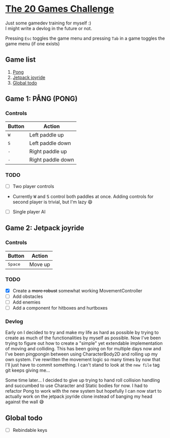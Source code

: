 # [The 20 Games Challenge](https://20_games_challenge.gitlab.io/)

Just some gamedev training for myself :)  
I might write a devlog in the future or not.

Pressing `Esc` toggles the game menu and pressing `Tab` in a game toggles the game menu (if one exists)

## Game list

1. [Pong](#game-1-pång-pong)
2. [Jetpack joyride](#game-2-jetpack-joyride)
3. [Global todo](#global-todo)

## Game 1: PÅNG (PONG)

### Controls

| Button       | Action            |
| ------------ | ----------------- |
| <kbd>W</kbd> | Left paddle up    |
| <kbd>S</kbd> | Left paddle down  |
| <kbd>-</kbd> | Right paddle up   |
| <kbd>-</kbd> | Right paddle down |

### TODO

- [ ] Two player controls
- Currently <kbd>W</kbd> and <kbd>S</kbd> control both paddles at once. Adding controls for second player is trivial, but I'm lazy :smile:
- [ ] Single player AI

## Game 2: Jetpack joyride

### Controls

| Button           | Action  |
| ---------------- | ------- |
| <kbd>Space</kbd> | Move up |

### TODO

- [x] Create a ~~more robust~~ somewhat working MovementController
- [ ] Add obstacles
- [ ] Add enemies
- [ ] Add a component for hitboxes and hurtboxes

### Devlog

Early on I decided to try and make my life as hard as possible by trying to create as much of the functionalities by
myself as possible. Now I've been trying to figure out how to create a "simple" yet extendable implementation of moving and colliding.
This has been going on for multiple days now and I've been pingpongin between using CharacterBody2D and rolling up my own system. I've
rewritten the movement logic so many times by now that I'll just have to commit something. I can't stand to look at the `new file`
tag git keeps giving me...

Some time later... I decided to give up trying to hand roll collision handling and succumbed to use Character and Static bodies for now.
I had to refactor Pong to work with the new system but hopefully I can now start to actually work on the jetpack joyride clone instead of
banging my head against the wall :sweat_smile:

## Global todo

- [ ] Rebindable keys
